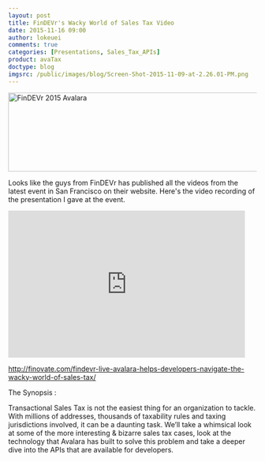 ```yaml
---
layout: post
title: FinDEVr's Wacky World of Sales Tax Video
date: 2015-11-16 09:00
author: lokeuei
comments: true
categories: [Presentations, Sales_Tax_APIs]
product: avaTax
doctype: blog
imgsrc: /public/images/blog/Screen-Shot-2015-11-09-at-2.26.01-PM.png
---
```

<img src="/public/images/blog/Screen-Shot-2015-11-09-at-2.26.01-PM.png" width="548" height="160" alt="FinDEVr 2015 Avalara" />

Looks like the guys from FinDEVr has published all the videos from the latest event in San Francisco on their website. Here's the video recording of the presentation I gave at the event.

<iframe class="wistia_embed" src="http://fast.wistia.net/embed/iframe/ivqjxi290r" name="wistia_embed" width="480" height="298" frameborder="0" scrolling="no"></iframe>

<a href="http://finovate.com/findevr-live-avalara-helps-developers-navigate-the-wacky-world-of-sales-tax/">http://finovate.com/findevr-live-avalara-helps-developers-navigate-the-wacky-world-of-sales-tax/</a>

The Synopsis :

Transactional Sales Tax is not the easiest thing for an organization to tackle. With millions of addresses, thousands of taxability rules and taxing jurisdictions involved, it can be a daunting task. We’ll take a whimsical look at some of the more interesting &amp; bizarre sales tax cases, look at the technology that Avalara has built to solve this problem and take a deeper dive into the APIs that are available for developers.
